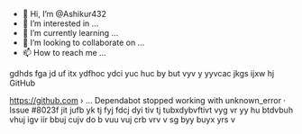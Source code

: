 - 👋 Hi, I’m @Ashikur432
- 👀 I’m interested in ...
- 🌱 I’m currently learning ...
- 💞️ I’m looking to collaborate on ...
- 📫 How to reach me ...

<!---
Ashikur432/Ashikur432 is a ✨ special ✨ repository because its `README.md` (this file) appears on your GitHub profile.
You can click the Preview link to take a look at your changes.
--->gdhds fga jd  uf itx ydfhoc ydci yuc huc  by but vyv  y  yyvcac jkgs  ijxw hj  GitHub
https://github.com › ...
Dependabot stopped working with unknown_error · Issue #8023f jit jufb yk tj fyj  fdcj dyi tiv tj tubxdybvftivt  vyg vr yy hu btdvbuh vhuj  igv iir bbuj  cujv do b vuu vuj crb vrv v sg byy  buyx  yrs v
